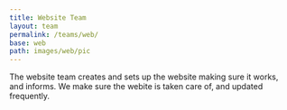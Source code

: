 ```yaml
---
title: Website Team
layout: team
permalink: /teams/web/
base: web
path: images/web/pic
---
```

The website team creates and sets up the website making sure it works, and informs. We make sure the webite is taken care of, and updated frequently.